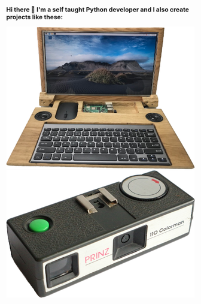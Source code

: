 ### Hi there 👋 I'm a self taught Python developer and I also create projects like these:
![OakPi Laptop](https://github.com/RasPiPkr/martinparkers/blob/master/img/OakPi800.png)
![1970's Camera Upgrade to Digital with Bluetooth and Wifi with capabilty to email picture directly from shot](https://github.com/RasPiPkr/martinparkers/blob/master/img/piCamera800.png)
<!--
**RasPiPkr/RasPiPkr** is a ✨ _special_ ✨ repository because its `README.md` (this file) appears on your GitHub profile.

Here are some ideas to get you started:

- 🔭 I’m currently working on ...
- 🌱 I’m currently learning ...
- 👯 I’m looking to collaborate on ...
- 🤔 I’m looking for help with ...
- 💬 Ask me about ...
- 📫 How to reach me: ...
- 😄 Pronouns: ...
- ⚡ Fun fact: ...
-->
